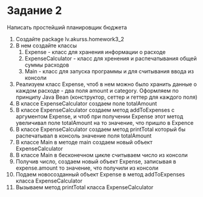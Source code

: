# Задание 2

Написать простейший планировщик бюджета

1. Создайте package lv.akurss.homework3_2
2. В нем создайте классы 
   1. Expense - класс для хранения информации о расходе
   2. ExpenseCalculator - класс для хренения и распечатывания общей суммы расходов
   3. Main - класс для запуска программы и для считывания ввода из консоли
3. Реализуем класс Expense, чтоб в нем можно было хранить данные о каждом расходе - два поля amount и category. Оформляем по принципу Java Bean (конструктор, сеттер и геттер для каждого поля)
4. В классе ExpenseCalculator создаем поле totalAmount
5. В классе ExpenseCalculator создаем метод addToExpenses с аргументом Expense, и чтоб при получении Expense этот метод увеличивал поле totalAmount на то значение, что пришло в Expence
6. В классе ExpenseCalculator создаем метод printTotal который бы распечатывал в консоль значение поля totalAmount
7. В классе Main в методе main создаем новый объект ExpenseCalculator
8. В классе Main в бесконечном цикле считываем число из консоли
9. Получив число, создаем новый объект Expense, записывая в expense.amount то значение, что получили из консоли
10. Подаем новосозданный объект Expense в метод addToExpenses класса ExpenseCalculator
11. Вызываем метод printTotal класса ExpenseCalculator